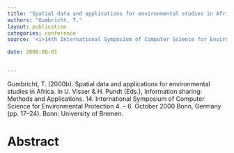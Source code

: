 ```yaml
---
title: "Spatial data and applications for environmental studies in Africa."
authors: "Gumbricht, T."
layout: publication
categories: conference
source: '<i>14th International Symposium of Computer Science for Environmental Protection</i> (pp. 17–24)'

date: 2000-08-01


---
```


Gumbricht, T. (2000b). Spatial data and applications for environmental studies in Africa. In U. Visser & H. Pundt (Eds.), Information sharing: Methods and Applications. 14. International Symposium of Computer Science for Environmental Protection 4. – 6. October 2000 Bonn, Germany (pp. 17–24). Bonn: University of Bremen.

<h1 class='foot-description'>Abstract</h1>
